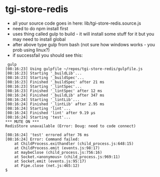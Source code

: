 tgi-store-redis
===============

- all your source code goes in here: lib/tgi-store-redis.source.js
- need to do npm install first
- uses thing called gulp to build - it will install some stuff for it but you may need to install global
- after above type gulp from bash (not sure how windows works - you prob using linux?)
- if successfail you should see this:

```
 gulp
[08:16:23] Using gulpfile ~/repos/tgi-store-redis/gulpfile.js
[08:16:23] Starting '_buildLib'...
[08:16:23] Starting '_buildSpec'...
[08:16:23] Finished '_buildSpec' after 21 ms
[08:16:23] Starting '_lintSpec'...
[08:16:23] Finished '_lintSpec' after 12 ms
[08:16:24] Finished '_buildLib' after 347 ms
[08:16:24] Starting '_lintLib'...
[08:16:24] Finished '_lintLib' after 2.95 ms
[08:16:24] Starting 'lint'...
[08:16:24] Finished 'lint' after 9.19 μs
[08:16:24] Starting 'test'...
*** MUTE ON ***
RedisStore unavailable (Error: Doug: need to code connect)

[08:16:24] 'test' errored after 76 ms
[08:16:24] Error: Command failed:
    at ChildProcess.exithandler (child_process.js:648:15)
    at ChildProcess.emit (events.js:98:17)
    at maybeClose (child_process.js:756:16)
    at Socket.<anonymous> (child_process.js:969:11)
    at Socket.emit (events.js:95:17)
    at Pipe.close (net.js:465:12)
$
```